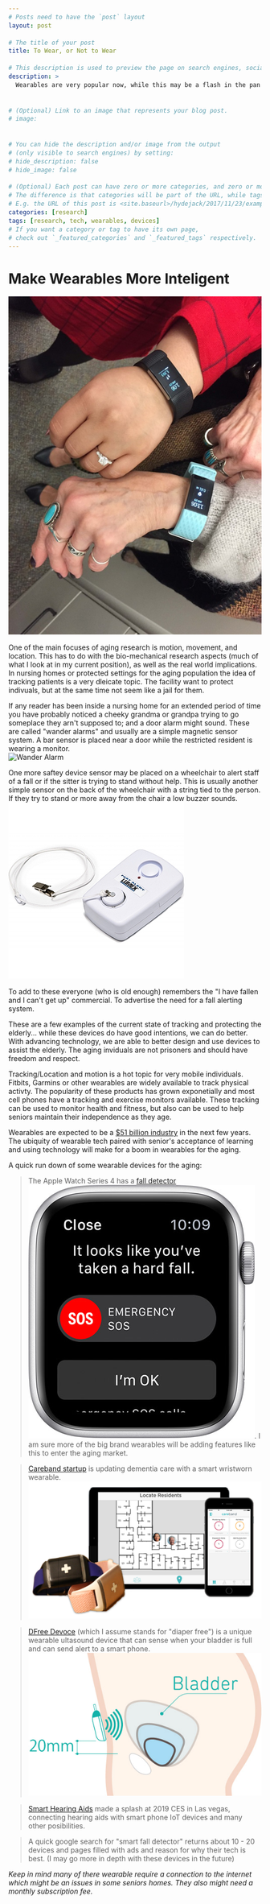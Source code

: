 ```yaml
---
# Posts need to have the `post` layout
layout: post

# The title of your post
title: To Wear, or Not to Wear

# This description is used to preview the page on search engines, social media, etc.
description: >
  Wearables are very popular now, while this may be a flash in the pan for the everyday consumer, they provide may provide serious benefits for the aging population. There have been senior wearables for years, but now they are becoming much more inteligent


# (Optional) Link to an image that represents your blog post.
# image: 


# You can hide the description and/or image from the output
# (only visible to search engines) by setting:
# hide_description: false
# hide_image: false

# (Optional) Each post can have zero or more categories, and zero or more tags.
# The difference is that categories will be part of the URL, while tags will not.
# E.g. the URL of this post is <site.baseurl>/hydejack/2017/11/23/example-content/
categories: [research]
tags: [research, tech, wearables, devices]
# If you want a category or tag to have its own page,
# check out `_featured_categories` and `_featured_tags` respectively.
---
```


# Make Wearables More Inteligent

![Wearables-or-not](/assets/img/wearable.png "wearables")

One of the main focuses of aging research is motion, movement, and location. This has to do with the bio-mechanical research aspects (much of what I look at in my current position), as well as the real world implications. In nursing homes or protected settings for the aging population the idea of tracking patients is a very dleicate topic. The facility want to protect indivuals, but at the same time not seem like a jail for them.

If any reader has been inside a nursing home for an extended period of time you have probably noticed a cheeky grandma or grandpa trying to go someplace they arn't supposed to; and a door alarm might sound. These are called "wander alarms" and usually are a simple magnetic sensor system. A bar sensor is placed near a door while the restricted resident is wearing a monitor.  
![Wander Alarm](/assets/img/wanderalarm.png "wander alarm")

One more saftey device sensor may be placed on a wheelchair to alert staff of a fall or if the sitter is trying to stand without help.
This is usually another simple sensor on the back of the wheelchair with a string tied to the person. If they try to stand or more away from the chair a low buzzer sounds. 
![Wheelchair Alarm](/assets/img/wheelchairalarm.jpg "wheelchair alarm")

To add to these everyone (who is old enough) remembers the "I have fallen and I can't get up" commercial. To advertise the need for a fall alerting system.

These are a few examples of the current state of tracking and protecting the elderly... while these devices do have good intentions, we can do better. With advancing technology, we are able to better design  and use devices to assist the elderly. The aging inviduals are not prisoners and should have freedom and respect.  

Tracking/Location and motion is a hot topic for very mobile individuals. Fitbits, Garmins or other wearables are widely available to track physical activty. The popularity of these products has grown exponetially and most cell phones have a tracking and exercise monitors available. These tracking can be used to monitor health and fitness, but also can be used to help seniors maintain their independence as they age.

Wearables are expected to be a [$51 billion industry](https://www.marketwatch.com/press-release/wearable-devices-market-global-industry-demand-size-growth-research-report-by-2022-2018-04-12) in the next few years. The ubiquity of wearable tech paired with senior's acceptance of learning and using technology will make for a boom in wearables for the aging. 

A quick run down of some wearable devices for the aging:


> The Apple Watch Series 4 has a [fall detector](https://support.apple.com/en-us/HT208944)
![Apple Watch](/assets/img/applefall.jpg "apple fall"). I am sure more of the big brand wearables will be adding features like this to enter the aging market.

> [Careband startup](https://carebandremembers.com/) is updating dementia care with a smart wristworn wearable.
![CareBand](/assets/img/careband.png "careband")

> [DFree Devoce](https://dfree.biz/en/) (which I assume stands for "diaper free") is a unique wearable ultasound device that can sense when your bladder is full and can send alert to a smart phone.
![dFree](/assets/img/dfree.png "dfree")

> [Smart Hearing Aids](https://www.resound.com/en-us/hearing-aids/resound-hearing-aids/enzo2) made a splash at 2019 CES in Las vegas, connecting hearing aids with smart phone IoT devices and many other posibilities.

> A quick google search for "smart fall detector" returns about 10 - 20 devices and pages filled with ads and reason for why their tech is best. (I may go more in depth with these devices in the future)

*Keep in mind many of there wearable require a connection to the internet which might be an issues in some seniors homes. They also might need a monthly subscription fee.* 



